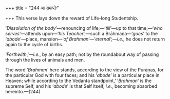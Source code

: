 +++
title = "244 आ समाप्तेः"

+++
This verse lays down the reward of Life-long Studentship.

‘*Dissolution of the body*’—renouncing of life;—‘*till*’—up to that
time;—‘*who serves*’—attends upon—‘*his Teacher*’;—such a
Brāhmaṇa—‘*goes*’ to the ‘*abode*’—place, mansion—‘*of
Brahman*’—‘*eternal*’;—*i.e*., he does not return again to the cycle of
births.

‘*Forthwith*,’—*i.e*., by an easy path; not by the roundabout way of
passing through the lives of animals and men.

The word ‘*Brahman*’ here stands, according to the view of the Purāṇas,
for the particular God with four faces; and his ‘*abode*’ is a
particular place in Heaven; while according to the Vedanta standpoint,’
‘*Brahman*’ is the supreme Self, and his ‘*abode*’ is that Self itself,
*i.e*., becoming absorbed hereinto.—(244)


